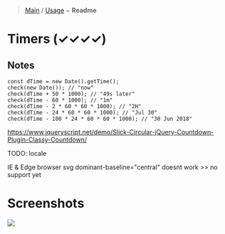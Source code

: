 > [Main](../../../readme.md) / [Usage](usage.md) ~ **Readme**

# Timers (✓✓✓✓)
  
## Notes
``` 
const dTime = new Date().getTime();
check(new Date()); // "now"
check(dTime + 50 * 1000); // "49s later"
check(dTime - 60 * 1000); // "1m"
check(dTime - 2 * 60 * 60 * 1000); // "2H"
check(dTime - 24 * 60 * 60 * 1000); // "Jul 30"
check(dTime - 100 * 24 * 60 * 60 * 1000); // "30 Jun 2018"
```

https://www.jqueryscript.net/demo/Slick-Circular-jQuery-Countdown-Plugin-Classy-Countdown/

TODO: locale

IE & Edge browser svg  dominant-baseline="central" doesnt work >> no support yet

# Screenshots 
![](https://github.com/krsln/NgLootBox/raw/master/LootBox/Timers/Screenshots/Timer.png) 
